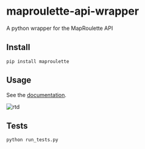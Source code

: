 # maproulette-api-wrapper

A python wrapper for the MapRoulette API

## Install

`pip install maproulette`

## Usage

See the [documentation](http://maproulette-api-wrapper.readthedocs.org/en/latest/).

![rtd](https://readthedocs.org/projects/maproulette-api-wrapper/badge/?version=latest)

## Tests

`python run_tests.py`
